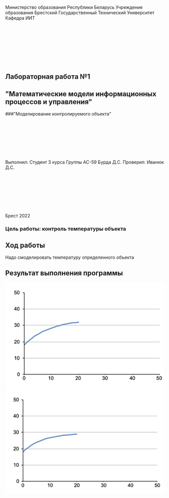 Министерство образования Республики Беларусь
Учреждение образования Брестский Государственный Технический Университет
Кафедра ИИТ
<br/><br/><br/><br/><br/><br/><br/><br/><br/>
## Лабораторная работа №1
## "Математические модели информационных процессов и управления"
###"Моделирование контролируемого объекта"
<br/><br/><br/><br/><br/><br/><br/><br/><br/>
Выполнил:
Студент 3 курса
Группы АС-59
Бурда Д.С.
Проверил:
Иванюк Д.С.
<br/><br/><br/><br/><br/><br/><br/><br/><br/>
Брест 2022

### Цель работы: контроль температуры объекта
## Ход работы 
Надо смоделировать температуру определенного объекта
## Результат выполнения программы

![Линейная модель](https://raw.githubusercontent.com/brstu/MMIPU-2022/08e633e6f972e0a09728e9e989251251071094ac/trunk/as005903/task_01/doc/graph1.png)
![Нелинейная модель](https://raw.githubusercontent.com/brstu/MMIPU-2022/08e633e6f972e0a09728e9e989251251071094ac/trunk/as005903/task_01/doc/graph2.png)
